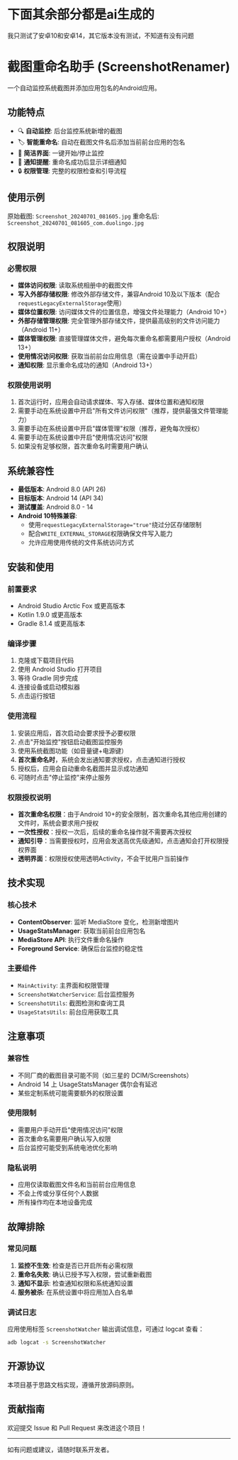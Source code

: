 # 下面其余部分都是ai生成的
我只测试了安卓10和安卓14，其它版本没有测试，不知道有没有问题

# 截图重命名助手 (ScreenshotRenamer)

一个自动监控系统截图并添加应用包名的Android应用。

## 功能特点

- 🔍 **自动监控**: 后台监控系统新增的截图
- 🏷️ **智能重命名**: 自动在截图文件名后添加当前前台应用的包名
- 📱 **简洁界面**: 一键开始/停止监控
- 🔔 **通知提醒**: 重命名成功后显示详细通知
- 🔒 **权限管理**: 完整的权限检查和引导流程

## 使用示例

原始截图: `Screenshot_20240701_081605.jpg`
重命名后: `Screenshot_20240701_081605_com.duolingo.jpg`

## 权限说明

### 必需权限
- **媒体访问权限**: 读取系统相册中的截图文件
- **写入外部存储权限**: 修改外部存储文件，兼容Android 10及以下版本（配合`requestLegacyExternalStorage`使用）
- **媒体位置权限**: 访问媒体文件的位置信息，增强文件处理能力（Android 10+）
- **外部存储管理权限**: 完全管理外部存储文件，提供最高级别的文件访问能力（Android 11+）
- **媒体管理权限**: 直接管理媒体文件，避免每次重命名都需要用户授权（Android 13+）
- **使用情况访问权限**: 获取当前前台应用信息（需在设置中手动开启）
- **通知权限**: 显示重命名成功的通知（Android 13+）

### 权限使用说明
1. 首次运行时，应用会自动请求媒体、写入存储、媒体位置和通知权限
2. 需要手动在系统设置中开启"所有文件访问权限"（推荐，提供最强文件管理能力）
3. 需要手动在系统设置中开启"媒体管理"权限（推荐，避免每次授权）
4. 需要手动在系统设置中开启"使用情况访问"权限
5. 如果没有足够权限，首次重命名时需要用户确认

## 系统兼容性

- **最低版本**: Android 8.0 (API 26)
- **目标版本**: Android 14 (API 34)
- **测试覆盖**: Android 8.0 - 14
- **Android 10特殊兼容**: 
  - 使用`requestLegacyExternalStorage="true"`绕过分区存储限制
  - 配合`WRITE_EXTERNAL_STORAGE`权限确保文件写入能力
  - 允许应用使用传统的文件系统访问方式

## 安装和使用

### 前置要求
- Android Studio Arctic Fox 或更高版本
- Kotlin 1.9.0 或更高版本
- Gradle 8.1.4 或更高版本

### 编译步骤
1. 克隆或下载项目代码
2. 使用 Android Studio 打开项目
3. 等待 Gradle 同步完成
4. 连接设备或启动模拟器
5. 点击运行按钮

### 使用流程
1. 安装应用后，首次启动会要求授予必要权限
2. 点击"开始监控"按钮启动截图监控服务
3. 使用系统截图功能（如音量键+电源键）
4. **首次重命名时**，系统会发出通知要求授权，点击通知进行授权
5. 授权后，应用会自动重命名截图并显示成功通知
6. 可随时点击"停止监控"来停止服务

### 权限授权说明
- **首次重命名权限**：由于Android 10+的安全限制，首次重命名其他应用创建的文件时，系统会要求用户授权
- **一次性授权**：授权一次后，后续的重命名操作就不需要再次授权
- **通知引导**：当需要授权时，应用会发送高优先级通知，点击通知会打开权限授权界面
- **透明界面**：权限授权使用透明Activity，不会干扰用户当前操作

## 技术实现

### 核心技术
- **ContentObserver**: 监听 MediaStore 变化，检测新增图片
- **UsageStatsManager**: 获取当前前台应用包名
- **MediaStore API**: 执行文件重命名操作
- **Foreground Service**: 确保后台监控的稳定性

### 主要组件
- `MainActivity`: 主界面和权限管理
- `ScreenshotWatcherService`: 后台监控服务
- `ScreenshotUtils`: 截图检测和查询工具
- `UsageStatsUtils`: 前台应用获取工具

## 注意事项

### 兼容性
- 不同厂商的截图目录可能不同（如三星的 DCIM/Screenshots）
- Android 14 上 UsageStatsManager 偶尔会有延迟
- 某些定制系统可能需要额外的权限设置

### 使用限制
- 需要用户手动开启"使用情况访问"权限
- 首次重命名需要用户确认写入权限
- 后台监控可能受到系统电池优化影响

### 隐私说明
- 应用仅读取截图文件名和当前前台应用信息
- 不会上传或分享任何个人数据
- 所有操作均在本地设备完成

## 故障排除

### 常见问题
1. **监控不生效**: 检查是否已开启所有必需权限
2. **重命名失败**: 确认已授予写入权限，尝试重新截图
3. **通知不显示**: 检查通知权限和系统通知设置
4. **服务被杀**: 在系统设置中将应用加入白名单

### 调试日志
应用使用标签 `ScreenshotWatcher` 输出调试信息，可通过 logcat 查看：
```bash
adb logcat -s ScreenshotWatcher
```

## 开源协议

本项目基于思路文档实现，遵循开放源码原则。

## 贡献指南

欢迎提交 Issue 和 Pull Request 来改进这个项目！

---

如有问题或建议，请随时联系开发者。
